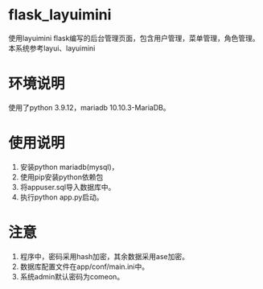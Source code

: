 # flask_layuimini
使用layuimini flask编写的后台管理页面，包含用户管理，菜单管理，角色管理。
本系统参考layui、layuimini
# 环境说明
使用了python 3.9.12，mariadb 10.10.3-MariaDB。
# 使用说明
1. 安装python mariadb(mysql)，
2. 使用pip安装python依赖包
3. 将appuser.sql导入数据库中。
4. 执行python app.py启动。
# 注意
1. 程序中，密码采用hash加密，其余数据采用ase加密。
2. 数据库配置文件在app/conf/main.ini中。
3. 系统admin默认密码为comeon。
